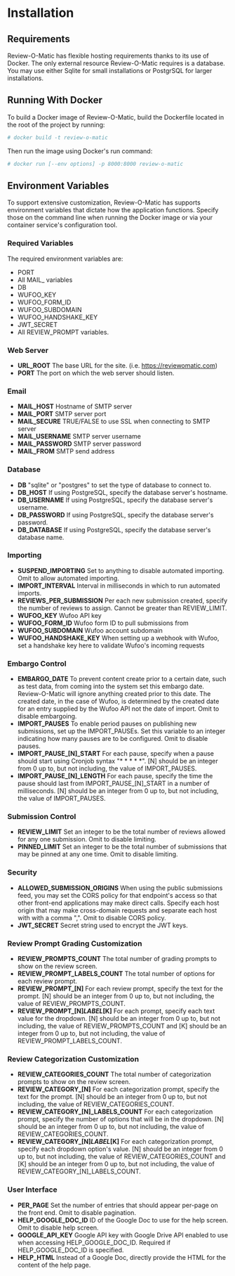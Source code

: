 # Installation

## Requirements

Review-O-Matic has flexible hosting requirements thanks to its use of Docker. The only external resource Review-O-Matic requires is a database. You may use either Sqlite for small installations or PostgrSQL for larger installations.

## Running With Docker

To build a Docker image of Review-O-Matic, build the Dockerfile located in the root of the project by running:

```bash
# docker build -t review-o-matic
```

Then run the image using Docker's run command:

```bash
# docker run [--env options] -p 8000:8000 review-o-matic
```

## Environment Variables

To support extensive customization, Review-O-Matic has supports environment variables that dictate how the application functions. Specify those on the command line when running the Docker image or via your container service's configuration tool.

### Required Variables

The required environment variables are:

* PORT
* All MAIL_ variables
* DB
* WUFOO_KEY
* WUFOO_FORM_ID
* WUFOO_SUBDOMAIN
* WUFOO_HANDSHAKE_KEY
* JWT_SECRET
* All REVIEW_PROMPT variables.

### Web Server

* **URL_ROOT** The base URL for the site. (i.e. https://reviewomatic.com)
* **PORT** The port on which the web server should listen.

### Email

* **MAIL_HOST** Hostname of SMTP server
* **MAIL_PORT** SMTP server port
* **MAIL_SECURE** TRUE/FALSE to use SSL when connecting to SMTP server
* **MAIL_USERNAME** SMTP server username
* **MAIL_PASSWORD** SMTP server password
* **MAIL_FROM** SMTP send address

### Database

* **DB** "sqlite" or "postgres" to set the type of database to connect to.
* **DB_HOST** If using PostgreSQL, specify the database server's hostname.
* **DB_USERNAME** If using PostgreSQL, specify the database server's username.
* **DB_PASSWORD** If using PostgreSQL, specify the database server's password.
* **DB_DATABASE** If using PostgreSQL, specify the database server's database name.

### Importing

* **SUSPEND_IMPORTING** Set to anything to disable automated importing. Omit to allow automated importing.
* **IMPORT_INTERVAL** Interval in milliseconds in which to run automated imports.
* **REVIEWS_PER_SUBMISSION** Per each new submission created, specify the number of reviews to assign. Cannot be greater than REVIEW_LIMIT.
* **WUFOO_KEY** Wufoo API key
* **WUFOO_FORM_ID** Wufoo form ID to pull submissions from
* **WUFOO_SUBDOMAIN** Wufoo account subdomain
* **WUFOO_HANDSHAKE_KEY** When setting up a webhook with Wufoo, set a handshake key here to validate Wufoo's incoming requests

### Embargo Control

* **EMBARGO_DATE** To prevent content create prior to a certain date, such as test data, from coming into the system set this embargo date. Review-O-Matic will ignore anything created prior to this date. The created date, in the case of Wufoo, is determined by the created date for an entry supplied by the Wufoo API not the date of import.  Omit to disable embargoing.
* **IMPORT_PAUSES** To enable period pauses on publishing new submissions, set up the IMPORT_PAUSEs. Set this variable to an integer indicating how many pauses are to be configured. Omit to disable pauses.
* **IMPORT_PAUSE_[N]_START** For each pause, specify when a pause should start using Cronjob syntax "\* \* \* \* \*". [N] should be an integer from 0 up to, but not including, the value of IMPORT_PAUSES.
* **IMPORT_PAUSE_[N]_LENGTH** For each pause, specify the time the pause should last from IMPORT\_PAUSE\_[N]\_START in a number of milliseconds. [N] should be an integer from 0 up to, but not including, the value of IMPORT_PAUSES.

### Submission Control

* **REVIEW_LIMIT** Set an integer to be the total number of reviews allowed for any one submission. Omit to disable limiting.
* **PINNED_LIMIT** Set an integer to be the total number of submissions that may be pinned at any one time. Omit to disable limiting.

### Security

* **ALLOWED_SUBMISSION_ORIGINS** When using the public submissions feed, you may set the CORS policy for that endpoint's access so that other front-end applications may make direct calls. Specify each host origin that may make cross-domain requests and separate each host with with a comma ",".  Omit to disable CORS policy.
* **JWT_SECRET** Secret string used to encrypt the JWT keys.

### Review Prompt Grading Customization

* **REVIEW_PROMPTS_COUNT** The total number of grading prompts to show on the review screen.
* **REVIEW_PROMPT_LABELS_COUNT** The total number of options for each review prompt.
* **REVIEW_PROMPT_[N]** For each review prompt, specify the text for the prompt. [N] should be an integer from 0 up to, but not including, the value of REVIEW_PROMPTS_COUNT.
* **REVIEW_PROMPT_[N]_LABEL_[K]** For each prompt, specify each text value for the dropdown. [N] should be an integer from 0 up to, but not including, the value of REVIEW_PROMPTS_COUNT and [K] should be an integer from 0 up to, but not including, the value of REVIEW_PROMPT_LABELS_COUNT.

### Review Categorization Customization

* **REVIEW_CATEGORIES_COUNT** The total number of categorization prompts to show on the review screen.
* **REVIEW_CATEGORY_[N]** For each categorization prompt, specify the text for the prompt. [N] should be an integer from 0 up to, but not including, the value of REVIEW_CATEGORIES_COUNT.
* **REVIEW_CATEGORY_[N]_LABELS_COUNT**  For each categorization prompt, specify the number of options that will be in the dropdown. [N] should be an integer from 0 up to, but not including, the value of REVIEW_CATEGORIES_COUNT.
* **REVIEW_CATEGORY_[N]_LABEL_[K]** For each categorization prompt, specify each dropdown option's value.  [N] should be an integer from 0 up to, but not including, the value of REVIEW_CATEGORIES_COUNT and [K] should be an integer from 0 up to, but not including, the value of REVIEW_CATEGORY_[N]\_LABELS_COUNT.

### User Interface

* **PER_PAGE** Set the number of entries that should appear per-page on the front end. Omit to disable pagination.
* **HELP_GOOGLE_DOC_ID** ID of the Google Doc to use for the help screen. Omit to disable help screen.
* **GOOGLE_API_KEY** Google API key with Google Drive API enabled to use when accessing HELP_GOOGLE_DOC_ID. Required if HELP_GOOGLE_DOC_ID is specified.
* **HELP_HTML** Instead of a Google Doc, directly provide the HTML for the content of the help page.
